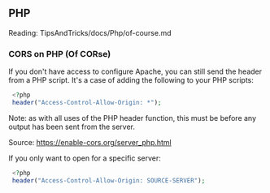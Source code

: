 
## PHP
Reading: TipsAndTricks/docs/Php/of-course.md

### CORS on PHP (Of CORse)

If you don't have access to configure Apache, you can still send the header from a PHP script. It's a case of adding the following to your PHP scripts:
```php
 <?php
 header("Access-Control-Allow-Origin: *");
```
Note: as with all uses of the PHP header function, this must be before any output has been sent from the server.

Source: https://enable-cors.org/server_php.html

If you only want to open for a specific server:
```php
 <?php
 header("Access-Control-Allow-Origin: SOURCE-SERVER");
```
